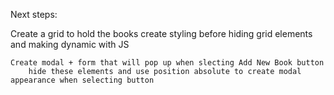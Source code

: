 Next steps:

Create a grid to hold the books
create styling before hiding grid elements and making dynamic with JS

    Create modal + form that will pop up when slecting Add New Book button
        hide these elements and use position absolute to create modal appearance when selecting button
